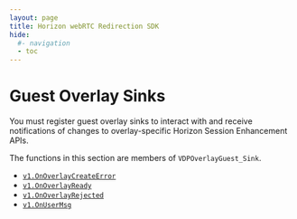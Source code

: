 ```yaml
---
layout: page
title: Horizon webRTC Redirection SDK
hide:
  #- navigation
  - toc
---
```

# Guest Overlay Sinks

You must register guest overlay sinks to interact with and receive notifications of changes to overlay-specific Horizon Session Enhancement APIs.

The functions in this section are members of `VDPOverlayGuest_Sink`.

- [`v1.OnOverlayCreateError`](v1.OnOverlayCreateError.md)
- [`v1.OnOverlayReady`](v1.OnOverlayReady.md)
- [`v1.OnOverlayRejected`](v1.OnOverlayRejected.md)
- [`v1.OnUserMsg`](v1.OnUserMsg.md)

